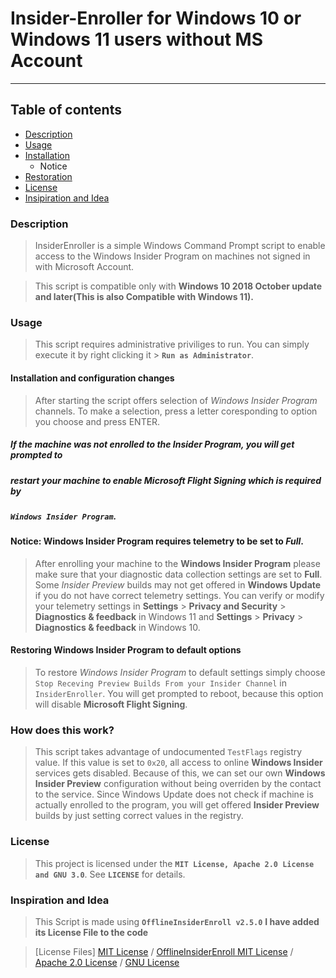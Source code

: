 # Insider-Enroller for Windows 10 or Windows 11 users without MS Account
------------------------------------------------------------------------

## Table of contents
* [Description](https://github.com/Jathurshan-2019/Insider-Enroller/blob/main/README.md#description)
* [Usage](https://github.com/Jathurshan-2019/Insider-Enroller/blob/main/README.md#usage)
* [Installation](https://github.com/Jathurshan-2019/Insider-Enroller/blob/main/README.md#installation-and-configuration-changes)
  * Notice
* [Restoration](https://github.com/Jathurshan-2019/Insider-Enroller/blob/main/README.md#restoring-windows-insider-program-to-default-options)
* [License](https://github.com/Jathurshan-2019/Insider-Enroller/blob/main/README.md#license)
* [Insipiration and Idea](https://github.com/Jathurshan-2019/Insider-Enroller/blob/main/README.md#inspiration-and-idea)

### Description
>InsiderEnroller is a simple Windows Command Prompt script to enable access
>to the Windows Insider Program on machines not signed in with Microsoft Account.

>This script is compatible only with **Windows 10 2018 October update and later(This is also Compatible with Windows 11).**

### Usage
>This script requires administrative priviliges to run. You can simply execute it
>by right clicking it > **`Run as Administrator`**.

#### Installation and configuration changes
>After starting the script offers selection of *Windows Insider Program* channels.
>To make a selection, press a letter coresponding to option you choose and press
>ENTER.

##### If the machine was not enrolled to the Insider Program, you will get prompted to
##### restart your machine to enable *Microsoft Flight Signing* which is required by
##### **`Windows Insider Program`**.

#### **Notice:** Windows Insider Program requires telemetry to be set to *Full*.
>After enrolling your machine to the **Windows Insider Program** please make sure
>that your diagnostic data collection settings are set to **Full**. Some *Insider
>Preview* builds may not get offered in **Windows Update** if you do not have
>correct telemetry settings. You can verify or modify your telemetry settings in
> **Settings** > **Privacy and Security** > **Diagnostics & feedback** in Windows 11 and **Settings** > **Privacy** > **Diagnostics & feedback** in Windows 10.

#### Restoring Windows Insider Program to default options
>To restore *Windows Insider Program* to default settings simply choose `Stop Receving Preview Builds From your Insider Channel` in `InsiderEnroller`. You will get prompted
>to reboot, because this option will disable **Microsoft Flight Signing**.

### How does this work?
>This script takes advantage of undocumented `TestFlags` registry value.
If this value is set to `0x20`, all access to online **Windows Insider** services
gets disabled. Because of this, we can set our own **Windows Insider Preview**
configuration without being overriden by the contact to the service. Since
Windows Update does not check if machine is actually enrolled to the program,
you will get offered **Insider Preview** builds by just setting correct values in
the registry.

### License
>This project is licensed under the **`MIT License, Apache 2.0 License and GNU 3.0`**. See **`LICENSE`** for details.

### Inspiration and Idea
>This Script is made using **`OfflineInsiderEnroll v2.5.0`**
**I have added its License File to the code**



> [License Files]
[MIT License](https://drive.google.com/file/d/197rROuFe5WP6m8-oPHcbC45X8DI73-LM/view?usp=sharing) /
[OfflineInsiderEnroll MIT License](https://drive.google.com/file/d/1FDWD-L1M-23MoQ5iGPUQOZtcogI_6MV_/view?usp=sharing) /
[Apache 2.0 License](https://drive.google.com/file/d/1MAAUzYJrW6e15n1EWkNo8jvkza6edA5B/view?usp=sharing) /
[GNU License](https://drive.google.com/file/d/1hNbwGzT5EkmZL0AvHHIagwyGFaj0og03/view?usp=sharing)
